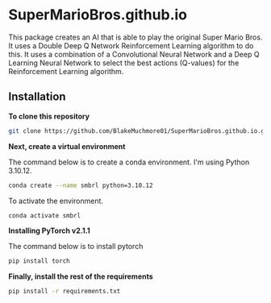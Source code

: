 # SuperMarioBros.github.io

This package creates an AI that is able to play the original Super Mario Bros. It uses a Double Deep Q Network Reinforcement Learning algorithm to do this. It uses a combination of a Convolutional Neural Network and a Deep Q Learning Neural Network to select the best actions (Q-values) for the Reinforcement Learning algorithm.

## Installation

**To clone this repository**

```bash
git clone https://github.com/BlakeMuchmore01/SuperMarioBros.github.io.git
```

**Next, create a virtual environment**

The command below is to create a conda environment. I'm using Python 3.10.12.

```bash
conda create --name smbrl python=3.10.12
```

To activate the environment.

```bash
conda activate smbrl
```

**Installing PyTorch v2.1.1**

The command below is to install pytorch
```bash
pip install torch
```

**Finally, install the rest of the requirements**

```bash
pip install -r requirements.txt
```